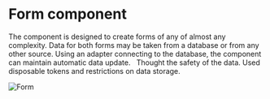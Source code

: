 Form component
==============

The component is designed to create forms of any of almost any complexity.
Data for both forms may be taken from a database or from any other source.
Using an adapter connecting to the database, the component can maintain automatic data update.
 
Thought the safety of the data.
Used disposable tokens and restrictions on data storage.


![Form](https://raw.githubusercontent.com/shabuninil/combine/master/examples/form/preview.png) 